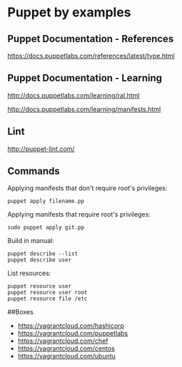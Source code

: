 Puppet by examples
==================

## Puppet Documentation - References

https://docs.puppetlabs.com/references/latest/type.html

## Puppet Documentation - Learning

http://docs.puppetlabs.com/learning/ral.html

http://docs.puppetlabs.com/learning/manifests.html

## Lint

http://puppet-lint.com/

## Commands

Applying manifests that don't require root's privileges:

    puppet apply filename.pp

Applying manifests that require root's privileges:

    sudo puppet apply git.pp

Build in manual:

    puppet describe --list
    puppet describe user

List resources:

    puppet resource user
    puppet resource user root
    puppet resource file /etc

##Boxes

* https://vagrantcloud.com/hashicorp
* https://vagrantcloud.com/puppetlabs
* https://vagrantcloud.com/chef
* https://vagrantcloud.com/centos
* https://vagrantcloud.com/ubuntu
